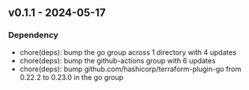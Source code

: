 ## v0.1.1 - 2024-05-17
### Dependency
* chore(deps): bump the go group across 1 directory with 4 updates
* chore(deps): bump the github-actions group with 6 updates
* chore(deps): bump github.com/hashicorp/terraform-plugin-go from 0.22.2 to 0.23.0 in the go group
